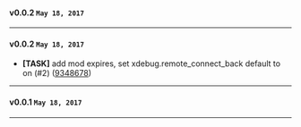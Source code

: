 
#### v0.0.2 `May 18, 2017`

***
#### v0.0.2 `May 18, 2017`
- **[TASK]** add mod expires, set xdebug.remote_connect_back default to on (#2) ([9348678](https://github.com/t3kit/ubuntu14-php5-apache/commit/9348678))

***

#### v0.0.1 `May 18, 2017`

***
